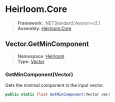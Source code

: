 # Heirloom.Core

> **Framework**: .NETStandard,Version=v2.1  
> **Assembly**: [Heirloom.Core][0]  

## Vector.GetMinComponent

> **Namespace**: [Heirloom][0]  
> **Type**: [Vector][1]  

### GetMinComponent(Vector)

Gets the minimal component in the input vector.

```cs
public static float GetMinComponent(Vector vec)
```

[0]: ../Heirloom.Core.md
[1]: Heirloom.Vector.md
